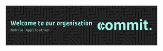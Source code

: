 ![Header](https://raw.githubusercontent.com/getcommitapp/.github/main/profile/github-header-banner.png)
